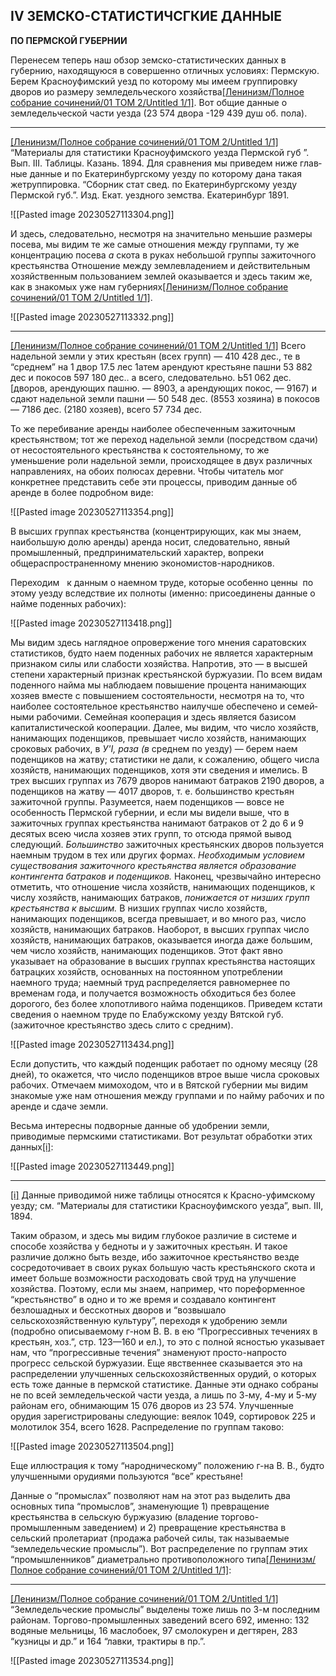 ## IV ЗЕМСКО-СТАТИСТИЧСГКИЕ ДАННЫЕ

**ПО ПЕРМСКОЙ ГУБЕРНИИ**

Перенесем теперь наш обзор земско-статистических данных в губернию, находящуюся в совершенно от­личных условиях: Пермскую. Берем Красноуфимский уезд по которому мы имеем группировку дворов ио размеру земледельческого хозяйства[[Ленинизм/Полное собрание сочинений/01 ТОМ 2/Untitled 1/1]](#_ftn1). Вот общие дан­ные о земледельческой части уезда (23 574 двора -129 439 душ об. пола).

  

---

[[Ленинизм/Полное собрание сочинений/01 ТОМ 2/Untitled 1/1]](#_ftnref1) “Материалы для статистики Красноуфимского уезда Пермской губ ”. Вып. III. Таблицы. Казань. 1894. Для сравнения мы приведем ниже глав­ные данные и по Екатеринбургскому уезду по которому дана такая жетруппировка. “Сборник стат свед. по Екатеринбургскому уезду Пермской губ.”. Изд. Екат. уездного земства. Екатеринбург 1891.

![[Pasted image 20230527113304.png]]

И здесь, следовательно, несмотря на значительно меньшие размеры посева, мы видим те же самые отно­шения между группами, ту же концентрацию посева _а_ скота в руках небольшой группы зажиточного кре­стьянства Отношение между землевладением и дей­ствительным хозяйственным пользованием землей ока­зывается и здесь таким же, как в знакомых уже нам губерниях[[Ленинизм/Полное собрание сочинений/01 ТОМ 2/Untitled 1/1]](#_ftn1).

  ![[Pasted image 20230527113332.png]]

---

[[Ленинизм/Полное собрание сочинений/01 ТОМ 2/Untitled 1/1]](#_ftnref1) Всего надельной земли у этих крестьян (всех групп) — 410 428 дес., те в “среднем” на 1 двор 17.5 лес 1атем арендуют крестьяне пашни 53 882 дес и покосов 597 180 дес.. а всего, следовательно. Ь51 062 дес. [дворов, арендующих пашню. — 8903, а арендующих покос, — 9167) и сдают надельной земли пашни — 50 548 дес. (8553 хозяина) в покосов — 7186 дес. (2180 хозяев), всего 57 734 дес.

То же перебивание аренды наиболее обеспеченным за­житочным крестьянством; тот же переход надельной земли (посредством сдачи) от несостоятельного кре­стьянства к состоятельному, то же уменьшение роли надельной земли, происходящее в двух различных направлениях, на обоих полюсах деревни. Чтобы чи­татель мог конкретнее представить себе эти процессы, приводим данные об аренде в более подробном виде:

![[Pasted image 20230527113354.png]]


В высших группах крестьянства (концентрирующих, как мы знаем, наибольшую долю аренды) аренда носит, следовательно, явный промышленный, предпринима­тельский характер, вопреки общераспространенному мнению экономистов-народников.

Переходим   к данным о наемном труде, которые особенно ценны  по этому уезду вследствие их полноты (именно: присоединены данные о найме поденных рабочих):

![[Pasted image 20230527113418.png]]

Мы видим здесь наглядное опровержение того мнения саратовских статистиков, будто наем поденных рабочих не является характерным признаком силы или слабости хозяйства. Напротив, это — в высшей степени харак­терный признак крестьянской буржуазии. По всем видам поденного найма мы наблюдаем повышение процента нанимающих хозяев вместе с повышением состоятельности, несмотря на то, что наиболее состоя­тельное крестьянство наилучше обеспечено и семей­ными рабочими. Семейная кооперация и здесь является базисом капиталистической кооперации. Далее, мы видим, что число хозяйств, нанимающих поденщиков, превышает число хозяйств, нанимающих сроковых рабочих, в _У'I, раза (в_ среднем по уезду) — берем наем поденщиков на жатву; статистики не дали, к со­жалению, общего числа хозяйств, нанимающих поден­щиков, хотя эти сведения и имелись. В трех высших группах из 7679 дворов нанимают батраков 2190 дво­ров, а поденщиков на жатву — 4017 дворов, т. е. большинство крестьян зажиточной группы. Разумеется, наем поденщиков — вовсе не особенность Пермской губернии, и если мы видели выше, что в зажиточных группах крестьянства нанимают батраков от 2 до 6 и 9 десятых всею числа хозяев этих групп, то отсюда прямой вывод следующий. _Большинство_ зажиточных крестьянских дворов пользуется наемным трудом в тех или других формах. _Необходимым условием существо­вания зажиточного крестьянства является образование контингента батраков и поденщиков._ Наконец, чрез­вычайно интересно отметить, что отношение числа хозяйств, нанимающих поденщиков, к числу хозяйств, нанимающих батраков, _понижается от низших групп крестьянства к высшим._ В низших группах число хозяйств, нанимающих поденщиков, всегда превышает, и во много раз, число хозяйств, нанимающих батраков. Наоборот, в высших группах число хозяйств, нани­мающих батраков, оказывается иногда даже большим, чем число хозяйств, нанимающих поденщиков. Этот факт явно указывает на образование в высших группах крестьянства настоящих батрацких хозяйств, осно­ванных на постоянном употреблении наемного труда; наемный труд распределяется равномернее по временам года, и получается возможность обходиться без более дорогого, без более хлопотливого найма поденщиков. Приведем кстати сведения о наемном труде по Елабужскому уезду Вятской губ. (зажиточное крестьянство здесь слито с средним).

![[Pasted image 20230527113434.png]]

Если допустить, что каждый поденщик работает по одному месяцу (28 дней), то окажется, что число поден­щиков втрое выше числа сроковых рабочих. Отмечаем мимоходом, что и в Вятской губернии мы видим знако­мые уже нам отношения между группами и по найму рабочих и по аренде и сдаче земли.

Весьма интересны подворные данные об удобрении земли, приводимые пермскими статистиками. Вот результат обработки этих данных[[i]](#_edn1):

  ![[Pasted image 20230527113449.png]]

---

[[i]](#_ednref1) Данные приводимой ниже таблицы относятся к Красно-уфимскому уезду; см. “Материалы для статистики Красноуфимского уезда”, вып. III, 1894.

Таким образом, и здесь мы видим глубокое различие в системе и способе хозяйства у бедноты и у зажиточ­ных крестьян. И такое различие должно быть везде, ибо зажиточное крестьянство везде сосредоточивает в своих руках большую часть крестьянского скота и имеет больше возможности расходовать свой труд на улучшение хозяйства. Поэтому, если мы знаем, на­пример, что пореформенное “крестьянство” в одно и то же время и создавало контингент безлошадных и бес­скотных дворов и “возвышало сельскохозяйственную культуру”, переходя к удобрению земли (подробно описываемому г-ном В. В. в ею “Прогрессивных тече­ниях в крестьян, хоз.”, стр. 123—160 и ел.), то это с полной ясностью указывает нам, что “прогрессивные течения” знаменуют просто-напросто прогресс сель­ской буржуазии. Еще явственнее сказывается это на распределении улучшенных сельскохозяйственных орудий, о которых есть тоже данные в пермской статистике. Данные эти однако собраны не по всей земледельче­ской части уезда, а лишь по 3-му, 4-му и 5-му райо­нам его, обнимающим 15 076 дворов из 23 574. Улучшен­ные орудия зарегистрированы следующие: веялок 1049, сортировок 225 и молотилок 354, всего 1628. Распреде­ление по группам таково:

![[Pasted image 20230527113504.png]]

Еще иллюстрация к тому “народническому” поло­жению г-на В. В., будто улучшенными орудиями поль­зуются “все” крестьяне!

Данные о “промыслах” позволяют нам на этот раз выделить два основных типа “промыслов”, знаменую­щие 1) превращение крестьянства в сельскую буржуа­зию (владение торгово-промышленным заведением) и 2) превращение крестьянства в сельский пролетариат (продажа рабочей силы, так называемые “земледель­ческие промыслы”). Вот распределение по группам этих “промышленников” диаметрально противоположного типа[[Ленинизм/Полное собрание сочинений/01 ТОМ 2/Untitled 1/1]](#_ftn1):

  

---

[[Ленинизм/Полное собрание сочинений/01 ТОМ 2/Untitled 1/1]](#_ftnref1) “Земледельческие промыслы” выделены тоже лишь по 3-м последним районам. Торгово-промышленных заведений всего 692, именно: 132 водяные мельницы, 16 маслобоек, 97 смолокурен и дегтярен, 283 “кузницы и др.” и 164 “лавки, трактиры в пр.”.

![[Pasted image 20230527113534.png]]

